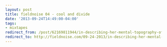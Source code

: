 ```yaml
---
layout: post 
title: fieldnoise 04 - cool and divide 
date: '2013-09-24T14:49:00-04:00' 
tags: 
- mixtapes 
redirect_from: /post/62169811944/in-describing-her-mental-topography-of-pittsburgh/
redirect_to: http://fieldnoise.com/09-24-2013/in-describing-her-mental-topography-of-pittsburgh
---
```



